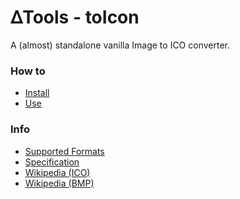 # ⵠTools - toIcon
A (almost) standalone vanilla Image to ICO converter.

### How to
* [Install](./wiki/Install.md)
* [Use](./wiki/Use.md)

### Info
* [Supported Formats](./wiki/Supported.md)
* [Specification](./wiki/Specification.md)
* [Wikipedia (ICO)](https://en.wikipedia.org/wiki/ICO_(file_format))
* [Wikipedia (BMP)](https://en.wikipedia.org/wiki/BMP_file_format)
